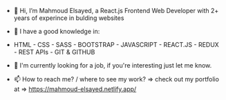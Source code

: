 - 👋 Hi, I’m Mahmoud Elsayed, a React.js Frontend Web Developer with 2+ years of experince in bulding websites

- 🌱 I have a good knowledge in:
- HTML - CSS - SASS - BOOTSTRAP - JAVASCRIPT - REACT.JS - REDUX - REST APIs - GIT & GITHUB

- 👀 I'm currently looking for a job, if you're interesting just let me know.

- 📫 How to reach me? / where to see my work? => check out my portfolio at => https://mahmoud-elsayed.netlify.app/

<!---
mahmoud3468/mahmoud3468 is a ✨ special ✨ repository because its `README.md` (this file) appears on your GitHub profile.
You can click the Preview link to take a look at your changes.
--->
